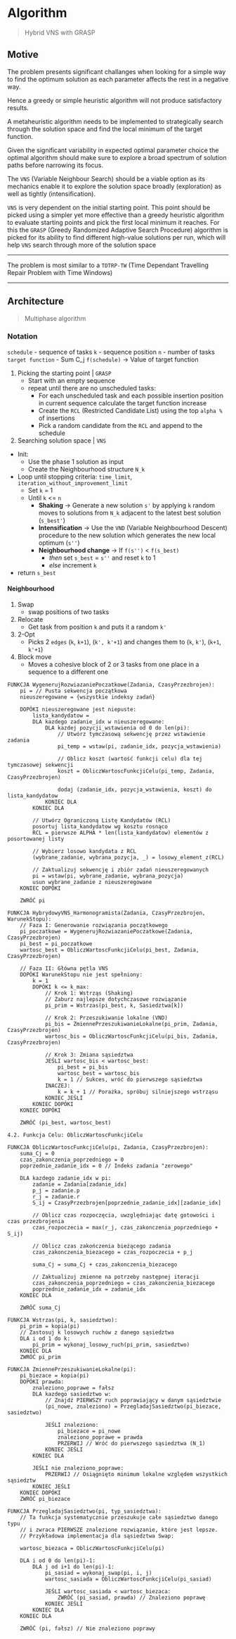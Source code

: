 # Algorithm
> Hybrid VNS with GRASP

## Motive

The problem presents significant challanges when looking for a simple way to find the optimum solution 
as each parameter affects the rest in a negative way. 

Hence a greedy or simple heuristic algorithm will not produce satisfactory results.

A metaheuristic algorithm needs to be implemented to 
strategically search through the solution space and find the local minimum of the target function.

Given the significant variability in expected optimal parameter choice the optimal algorithm should make sure to 
explore a broad spectrum of solution paths before narrowing its focus.

The `VNS` (Variable Neighbour Search) should be a viable option as its mechanics enable it to 
explore the solution space broadly (exploration) as well as tightly (intensification).

`VNS` is very dependent on the initial starting point. 
This point should be picked using a simpler yet more effective than a greedy heuristic algorithm to evaluate starting points 
and pick the first local minimum it reaches. 
For this the `GRASP` (Greedy Randomized Adaptive Search Procedure) algorithm is picked for its ability to find
different high-value solutions per run, which will help `VNS` search through more of the solution space

---
The problem is most similar to a `TDTRP-TW` (Time Dependant Travelling Repair Problem with Time Windows)

---


## Architecture
> Multiphase algorithm

### Notation
`schedule` - sequence of tasks
`k` - sequence position
`n` - number of tasks
`target function` - Sum C_j
`f(schedule)` -> Value of target function 

1. Picking the starting point | `GRASP`
    * Start with an empty sequence
    * repeat until there are no unscheduled tasks:
        * For each unscheduled task and each possible insertion position in current sequence 
          calculate the target function increase 
        * Create the `RCL` (Restricted Candidate List) using the top `alpha %` of insertions
        * Pick a random candidate from the `RCL` and append to the schedule
2. Searching solution space | `VNS`
* Init:
    * Use the phase 1 solution as input
    * Create the Neighbourhood structure `N_k`
* Loop until stopping criteria: `time_limit`, `iteration_without_improvement_limit`
    * Set `k` = 1 
    * Until `k` <= `n`
        * **Shaking** -> Generate a new solution `s'` by applying `k` random moves to solutions from `N_k` adjacent to the latest best solution (`s_best'`)
        * **Intensification** -> Use the `VND` (Variable Neighbourhood Descent) procedure to the new solution which generates the new local optimum (`s''`)
        * **Neighbourhood change** -> If `f(s'')` < `f(s_best)` 
            * *then* set `s_best` = `s''` and reset `k` to 1
            * *else* increment `k` 
* return `s_best`

#### Neighbourhood

1. Swap
    * swap positions of two tasks
2. Relocate
    * Get task from position `k` and puts it a random `k'`
3. 2-Opt
    * Picks 2 `edges` (`k`, `k+1`), (`k', k'+1`) and changes them to (`k`, `k'`), (`k+1`, `k'+1`)
4. Block move
    * Moves a cohesive block of 2 or 3 tasks from one place in a sequence to a different one

```
FUNKCJA WygenerujRozwiazaniePoczatkowe(Zadania, CzasyPrzezbrojen):
    pi = // Pusta sekwencja początkowa
    nieuszeregowane = {wszystkie indeksy zadań}
    
    DOPÓKI nieuszeregowane jest niepuste:
        lista_kandydatow =
        DLA kazdego zadanie_idx w nieuszeregowane:
            DLA kazdej pozycji_wstawienia od 0 do len(pi):
                // Utwórz tymczasową sekwencję przez wstawienie zadania
                pi_temp = wstaw(pi, zadanie_idx, pozycja_wstawienia)
                
                // Oblicz koszt (wartość funkcji celu) dla tej tymczasowej sekwencji
                koszt = ObliczWartoscFunkcjiCelu(pi_temp, Zadania, CzasyPrzezbrojen)
                
                dodaj (zadanie_idx, pozycja_wstawienia, koszt) do lista_kandydatow
            KONIEC DLA
        KONIEC DLA
        
        // Utwórz Ograniczoną Listę Kandydatów (RCL)
        posortuj lista_kandydatow wg kosztu rosnąco
        RCL = pierwsze ALPHA * len(lista_kandydatow) elementów z posortowanej listy
        
        // Wybierz losowo kandydata z RCL
        (wybrane_zadanie, wybrana_pozycja, _) = losowy_element_z(RCL)
        
        // Zaktualizuj sekwencję i zbiór zadań nieuszeregowanych
        pi = wstaw(pi, wybrane_zadanie, wybrana_pozycja)
        usun wybrane_zadanie z nieuszeregowane
    KONIEC DOPÓKI

    ZWRÓĆ pi

FUNKCJA HybrydowyVNS_Harmonogramista(Zadania, CzasyPrzezbrojen, WarunekStopu):
    // Faza I: Generowanie rozwiązania początkowego
    pi_poczatkowe = WygenerujRozwiazaniePoczatkowe(Zadania, CzasyPrzezbrojen)
    pi_best = pi_poczatkowe
    wartosc_best = ObliczWartoscFunkcjiCelu(pi_best, Zadania, CzasyPrzezbrojen)

    // Faza II: Główna pętla VNS
    DOPÓKI WarunekStopu nie jest spełniony:
        k = 1
        DOPÓKI k <= k_max:
            // Krok 1: Wstrząs (Shaking)
            // Zaburz najlepsze dotychczasowe rozwiązanie
            pi_prim = Wstrzas(pi_best, k, Sasiedztwa[k])

            // Krok 2: Przeszukiwanie lokalne (VND)
            pi_bis = ZmiennePrzeszukiwanieLokalne(pi_prim, Zadania, CzasyPrzezbrojen)
            wartosc_bis = ObliczWartoscFunkcjiCelu(pi_bis, Zadania, CzasyPrzezbrojen)

            // Krok 3: Zmiana sąsiedztwa
            JEŚLI wartosc_bis < wartosc_best:
                pi_best = pi_bis
                wartosc_best = wartosc_bis
                k = 1 // Sukces, wróć do pierwszego sąsiedztwa
            INACZEJ:
                k = k + 1 // Porażka, spróbuj silniejszego wstrząsu
            KONIEC JEŚLI
        KONIEC DOPÓKI
    KONIEC DOPÓKI

    ZWRÓĆ (pi_best, wartosc_best)

4.2. Funkcja Celu: ObliczWartoscFunkcjiCelu

FUNKCJA ObliczWartoscFunkcjiCelu(pi, Zadania, CzasyPrzezbrojen):
    suma_Cj = 0
    czas_zakonczenia_poprzedniego = 0
    poprzednie_zadanie_idx = 0 // Indeks zadania "zerowego"

    DLA kazdego zadanie_idx w pi:
        zadanie = Zadania[zadanie_idx]
        p_j = zadanie.p
        r_j = zadanie.r
        S_ij = CzasyPrzezbrojen[poprzednie_zadanie_idx][zadanie_idx]

        // Oblicz czas rozpoczęcia, uwzględniając datę gotowości i czas przezbrojenia
        czas_rozpoczecia = max(r_j, czas_zakonczenia_poprzedniego + S_ij)
        
        // Oblicz czas zakończenia bieżącego zadania
        czas_zakonczenia_biezacego = czas_rozpoczecia + p_j
        
        suma_Cj = suma_Cj + czas_zakonczenia_biezacego
        
        // Zaktualizuj zmienne na potrzeby następnej iteracji
        czas_zakonczenia_poprzedniego = czas_zakonczenia_biezacego
        poprzednie_zadanie_idx = zadanie_idx
    KONIEC DLA

    ZWRÓĆ suma_Cj

FUNKCJA Wstrzas(pi, k, sasiedztwo):
    pi_prim = kopia(pi)
    // Zastosuj k losowych ruchów z danego sąsiedztwa
    DLA i od 1 do k:
        pi_prim = wykonaj_losowy_ruch(pi_prim, sasiedztwo)
    KONIEC DLA
    ZWRÓĆ pi_prim

FUNKCJA ZmiennePrzeszukiwanieLokalne(pi):
    pi_biezace = kopia(pi)
    DOPÓKI prawda:
        znaleziono_poprawe = fałsz
        DLA kazdego sasiedztwo w:
            // Znajdź PIERWSZY ruch poprawiający w danym sąsiedztwie
            (pi_nowe, znaleziono) = PrzegladajSasiedztwo(pi_biezace, sasiedztwo)
            
            JEŚLI znaleziono:
                pi_biezace = pi_nowe
                znaleziono_poprawe = prawda
                PRZERWIJ // Wróć do pierwszego sąsiedztwa (N_1)
            KONIEC JEŚLI
        KONIEC DLA
        
        JEŚLI nie znaleziono_poprawe:
            PRZERWIJ // Osiągnięto minimum lokalne względem wszystkich sąsiedztw
        KONIEC JEŚLI
    KONIEC DOPÓKI
    ZWRÓĆ pi_biezace

FUNKCJA PrzegladajSasiedztwo(pi, typ_sasiedztwa):
    // Ta funkcja systematycznie przeszukuje całe sąsiedztwo danego typu
    // i zwraca PIERWSZE znalezione rozwiązanie, które jest lepsze.
    // Przykładowa implementacja dla sąsiedztwa Swap:
    
    wartosc_biezaca = ObliczWartoscFunkcjiCelu(pi)
    
    DLA i od 0 do len(pi)-1:
        DLA j od i+1 do len(pi)-1:
            pi_sasiad = wykonaj_swap(pi, i, j)
            wartosc_sasiada = ObliczWartoscFunkcjiCelu(pi_sasiad)
            
            JEŚLI wartosc_sasiada < wartosc_biezaca:
                ZWRÓĆ (pi_sasiad, prawda) // Znaleziono poprawę
            KONIEC JEŚLI
        KONIEC DLA
    KONIEC DLA
    
    ZWRÓĆ (pi, fałsz) // Nie znaleziono poprawy
```






